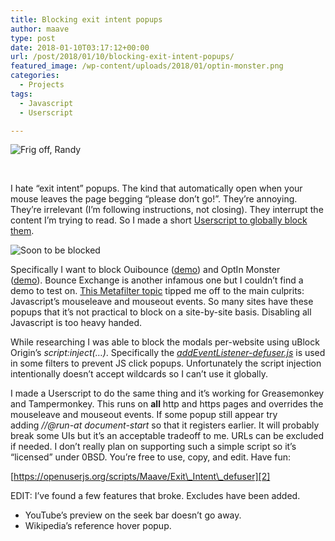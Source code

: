 ```yaml
---
title: Blocking exit intent popups
author: maave
type: post
date: 2018-01-10T03:17:12+00:00
url: /post/2018/01/10/blocking-exit-intent-popups/
featured_image: /wp-content/uploads/2018/01/optin-monster.png
categories:
  - Projects
tags:
  - Javascript
  - Userscript

---
```

![Frig off, Randy](/uploads/2018/01/newsletter-popup-e1515447774854.jpg)

&nbsp;

I hate &#8220;exit intent&#8221; popups. The kind that automatically open when your mouse leaves the page begging &#8220;please don&#8217;t go!&#8221;. They&#8217;re annoying. They&#8217;re irrelevant (I&#8217;m following instructions, not closing). They interrupt the content I&#8217;m trying to read. So I made a short [Userscript to globally block them][2].

<!--more-->

![Soon to be blocked](/uploads/2018/01/optin-monster.png)

Specifically I want to block Ouibounce ([demo][4]) and OptIn Monster ([demo][5]). Bounce Exchange is another infamous one but I couldn&#8217;t find a demo to test on. [This Metafilter topic][6] tipped me off to the main culprits: Javascript&#8217;s mouseleave and mouseout events. So many sites have these popups that it&#8217;s not practical to block on a site-by-site basis. Disabling all Javascript is too heavy handed.

While researching I was able to block the modals per-website using uBlock Origin&#8217;s _script:inject(&#8230;)_. Specifically the _[addEventListener-defuser.js][7]_ is used in some filters to prevent JS click popups. Unfortunately the script injection intentionally doesn&#8217;t accept wildcards so I can&#8217;t use it globally.

I made a Userscript to do the same thing and it&#8217;s working for Greasemonkey and Tampermonkey. This runs on **all** http and https pages and overrides the mouseleave and mouseout events. If some popup still appear try adding _//@run-at document-start_ so that it registers earlier. It will probably break some UIs but it&#8217;s an acceptable tradeoff to me. URLs can be excluded if needed. I don&#8217;t really plan on supporting such a simple script so it&#8217;s &#8220;licensed&#8221; under 0BSD. You&#8217;re free to use, copy, and edit. Have fun:

[https://openuserjs.org/scripts/Maave/Exit\_Intent\_defuser][2]

EDIT: I&#8217;ve found a few features that broke. Excludes have been added.

  * YouTube&#8217;s preview on the seek bar doesn&#8217;t go away.
  * Wikipedia&#8217;s reference hover popup.

 [1]: /uploads/2018/01/newsletter-popup.jpg
 [2]: https://openuserjs.org/scripts/Maave/Exit_Intent_defuser
 [3]: /uploads/2018/01/optin-monster.png
 [4]: https://carlsednaoui.github.io/ouibounce/
 [5]: https://optinmonster.com/features/exit-intent/
 [6]: https://ask.metafilter.com/280379/Stop-popping-up-when-Im-about-to-switch-the-tab
 [7]: https://github.com/uBlockOrigin/uAssets/issues/692#issuecomment-329922065
